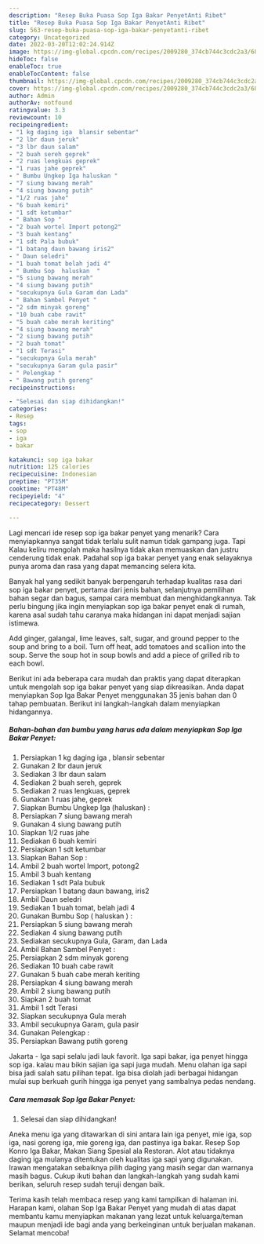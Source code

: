 ```yaml
---
description: "Resep Buka Puasa Sop Iga Bakar PenyetAnti Ribet"
title: "Resep Buka Puasa Sop Iga Bakar PenyetAnti Ribet"
slug: 563-resep-buka-puasa-sop-iga-bakar-penyetanti-ribet
category: Uncategorized
date: 2022-03-20T12:02:24.914Z
image: https://img-global.cpcdn.com/recipes/2009280_374cb744c3cdc2a3/680x482cq70/sop-iga-bakar-penyet-foto-resep-utama.jpg
hideToc: false
enableToc: true
enableTocContent: false
thumbnail: https://img-global.cpcdn.com/recipes/2009280_374cb744c3cdc2a3/680x482cq70/sop-iga-bakar-penyet-foto-resep-utama.jpg
cover: https://img-global.cpcdn.com/recipes/2009280_374cb744c3cdc2a3/680x482cq70/sop-iga-bakar-penyet-foto-resep-utama.jpg
author: Admin
authorAv: notfound
ratingvalue: 3.3
reviewcount: 10
recipeingredient:
- "1 kg daging iga  blansir sebentar"
- "2 lbr daun jeruk"
- "3 lbr daun salam"
- "2 buah sereh geprek"
- "2 ruas lengkuas geprek"
- "1 ruas jahe geprek"
- " Bumbu Ungkep Iga haluskan "
- "7 siung bawang merah"
- "4 siung bawang putih"
- "1/2 ruas jahe"
- "6 buah kemiri"
- "1 sdt ketumbar"
- " Bahan Sop "
- "2 buah wortel Import potong2"
- "3 buah kentang"
- "1 sdt Pala bubuk"
- "1 batang daun bawang iris2"
- " Daun seledri"
- "1 buah tomat belah jadi 4"
- " Bumbu Sop  haluskan  "
- "5 siung bawang merah"
- "4 siung bawang putih"
- "secukupnya Gula Garam dan Lada"
- " Bahan Sambel Penyet "
- "2 sdm minyak goreng"
- "10 buah cabe rawit"
- "5 buah cabe merah keriting"
- "4 siung bawang merah"
- "2 siung bawang putih"
- "2 buah tomat"
- "1 sdt Terasi"
- "secukupnya Gula merah"
- "secukupnya Garam gula pasir"
- " Pelengkap "
- " Bawang putih goreng"
recipeinstructions:

- "Selesai dan siap dihidangkan!"
categories:
- Resep
tags:
- sop
- iga
- bakar

katakunci: sop iga bakar 
nutrition: 125 calories
recipecuisine: Indonesian
preptime: "PT35M"
cooktime: "PT48M"
recipeyield: "4"
recipecategory: Dessert

---
```



Lagi mencari ide resep sop iga bakar penyet yang menarik? Cara menyiapkannya sangat tidak terlalu sulit namun tidak gampang juga. Tapi Kalau keliru mengolah maka hasilnya tidak akan memuaskan dan justru cenderung tidak enak. Padahal sop iga bakar penyet yang enak selayaknya punya aroma dan rasa yang dapat memancing selera kita.


Banyak hal yang sedikit banyak berpengaruh terhadap kualitas rasa dari sop iga bakar penyet, pertama dari jenis bahan, selanjutnya pemilihan bahan segar dan bagus, sampai cara membuat dan menghidangkannya. Tak perlu bingung jika ingin menyiapkan sop iga bakar penyet enak di rumah, karena asal sudah tahu caranya maka hidangan ini dapat menjadi sajian istimewa.

Add ginger, galangal, lime leaves, salt, sugar, and ground pepper to the soup and bring to a boil. Turn off heat, add tomatoes and scallion into the soup. Serve the soup hot in soup bowls and add a piece of grilled rib to each bowl.


Berikut ini ada beberapa cara mudah dan praktis yang dapat diterapkan untuk mengolah sop iga bakar penyet yang siap dikreasikan. Anda dapat menyiapkan Sop Iga Bakar Penyet menggunakan 35 jenis bahan dan 0 tahap pembuatan. Berikut ini langkah-langkah dalam menyiapkan hidangannya.

<!--inarticleads1-->

##### Bahan-bahan dan bumbu yang harus ada dalam menyiapkan Sop Iga Bakar Penyet:

1. Persiapkan 1 kg daging iga , blansir sebentar
1. Gunakan 2 lbr daun jeruk
1. Sediakan 3 lbr daun salam
1. Sediakan 2 buah sereh, geprek
1. Sediakan 2 ruas lengkuas, geprek
1. Gunakan 1 ruas jahe, geprek
1. Siapkan  Bumbu Ungkep Iga (haluskan) :
1. Persiapkan 7 siung bawang merah
1. Gunakan 4 siung bawang putih
1. Siapkan 1/2 ruas jahe
1. Sediakan 6 buah kemiri
1. Persiapkan 1 sdt ketumbar
1. Siapkan  Bahan Sop :
1. Ambil 2 buah wortel Import, potong2
1. Ambil 3 buah kentang
1. Sediakan 1 sdt Pala bubuk
1. Persiapkan 1 batang daun bawang, iris2
1. Ambil  Daun seledri
1. Sediakan 1 buah tomat, belah jadi 4
1. Gunakan  Bumbu Sop ( haluskan ) :
1. Persiapkan 5 siung bawang merah
1. Sediakan 4 siung bawang putih
1. Sediakan secukupnya Gula, Garam, dan Lada
1. Ambil  Bahan Sambel Penyet :
1. Persiapkan 2 sdm minyak goreng
1. Sediakan 10 buah cabe rawit
1. Gunakan 5 buah cabe merah keriting
1. Persiapkan 4 siung bawang merah
1. Ambil 2 siung bawang putih
1. Siapkan 2 buah tomat
1. Ambil 1 sdt Terasi
1. Siapkan secukupnya Gula merah
1. Ambil secukupnya Garam, gula pasir
1. Gunakan  Pelengkap :
1. Persiapkan  Bawang putih goreng


Jakarta - Iga sapi selalu jadi lauk favorit. Iga sapi bakar, iga penyet hingga sop iga. kalau mau bikin sajian iga sapi juga mudah. Menu olahan iga sapi bisa jadi salah satu pilihan tepat. Iga bisa diolah jadi berbagai hidangan mulai sup berkuah gurih hingga iga penyet yang sambalnya pedas nendang. 

<!--inarticleads2-->

##### Cara memasak Sop Iga Bakar Penyet:


1. Selesai dan siap dihidangkan!

Aneka menu iga yang ditawarkan di sini antara lain iga penyet, mie iga, sop iga, nasi goreng iga, mie goreng iga, dan pastinya iga bakar. Resep Sop Konro Iga Bakar, Makan Siang Spesial ala Restoran. Alot atau tidaknya daging iga mulanya ditentukan oleh kualitas iga sapi yang digunakan. Irawan mengatakan sebaiknya pilih daging yang masih segar dan warnanya masih bagus. Cukup ikuti bahan dan langkah-langkah yang sudah kami berikan, seluruh resep sudah teruji dengan baik. 

Terima kasih telah membaca resep yang kami tampilkan di halaman ini. Harapan kami, olahan Sop Iga Bakar Penyet yang mudah di atas dapat membantu kamu menyiapkan makanan yang lezat untuk keluarga/teman maupun menjadi ide bagi anda yang berkeinginan untuk berjualan makanan. Selamat mencoba!

